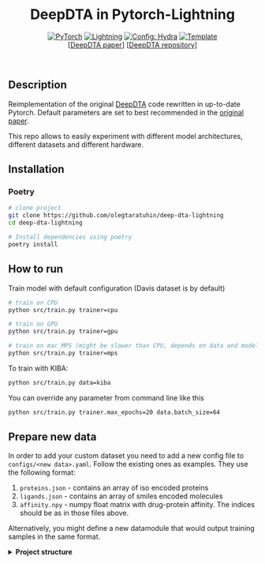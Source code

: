 <div align="center">

# DeepDTA in Pytorch-Lightning

<a href="https://pytorch.org/get-started/locally/"><img alt="PyTorch" src="https://img.shields.io/badge/PyTorch-ee4c2c?logo=pytorch&logoColor=white"></a>
<a href="https://pytorchlightning.ai/"><img alt="Lightning" src="https://img.shields.io/badge/-Lightning-792ee5?logo=pytorchlightning&logoColor=white"></a>
<a href="https://hydra.cc/"><img alt="Config: Hydra" src="https://img.shields.io/badge/Config-Hydra-89b8cd"></a>
<a href="https://github.com/ashleve/lightning-hydra-template"><img alt="Template" src="https://img.shields.io/badge/-Lightning--Hydra--Template-017F2F?style=flat&logo=github&labelColor=gray"></a><br>
\[[DeepDTA paper](https://academic.oup.com/bioinformatics/article/34/17/i821/5093245)\]
\[[DeepDTA repository](https://github.com/hkmztrk/DeepDTA)\]

</div>

<br>

## Description

Reimplementation of the original [DeepDTA](https://github.com/hkmztrk/DeepDTA) code rewritten in up-to-date Pytorch.
Default parameters are set to best recommended in the [original paper](https://academic.oup.com/bioinformatics/article/34/17/i821/5093245).

This repo allows to easily experiment with different model architectures, different datasets and different hardware.

## Installation

### Poetry

```bash
# clone project
git clone https://github.com/olegtaratuhin/deep-dta-lightning
cd deep-dta-lightning

# Install dependencies using poetry
poetry install
```

## How to run

Train model with default configuration (Davis dataset is by default)

```bash
# train on CPU
python src/train.py trainer=cpu

# train on GPU
python src/train.py trainer=gpu

# train on mac MPS (might be slower than CPU, depends on data and model sizes)
python src/train.py trainer=mps
```

To train with KIBA:

```bash
python src/train.py data=kiba
```

You can override any parameter from command line like this

```bash
python src/train.py trainer.max_epochs=20 data.batch_size=64
```

## Prepare new data

In order to add your custom dataset you need to add a new config file to `configs/<new data>.yaml`.
Follow the existing ones as examples. They use the following format:

1. `proteins.json` - contains an array of iso encoded proteins
2. `ligands.json` - contains an array of smiles encoded molecules
3. `affinity.npy` - numpy float matrix with drug-protein affinity. The indices should be as in those files above.

Alternatively, you might define a new datamodule that would output training samples in the same format.

<details>
<summary><b>Project structure</b></summary>

## Project Structure

The directory structure follows the template:

```
├── .github                   <- Github Actions workflows
│
├── configs                   <- Hydra configs
│   ├── callbacks                <- Callbacks configs
│   ├── data                     <- Data configs
│   ├── debug                    <- Debugging configs
│   ├── experiment               <- Experiment configs
│   ├── extras                   <- Extra utilities configs
│   ├── hparams_search           <- Hyperparameter search configs
│   ├── hydra                    <- Hydra configs
│   ├── local                    <- Local configs
│   ├── logger                   <- Logger configs
│   ├── model                    <- Model configs
│   ├── paths                    <- Project paths configs
│   ├── trainer                  <- Trainer configs
│   │
│   ├── eval.yaml             <- Main config for evaluation
│   └── train.yaml            <- Main config for training
│
├── data                   <- Project data
│
├── logs                   <- Logs generated by hydra and lightning loggers
│
├── notebooks              <- Jupyter notebooks. Naming convention is a number (for ordering),
│                             the creator's initials, and a short `-` delimited description,
│                             e.g. `1.0-jqp-initial-data-exploration.ipynb`.
│
├── scripts                <- Shell scripts
│
├── src                    <- Source code
│   ├── data                     <- Data scripts
│   ├── models                   <- Model scripts
│   ├── utils                    <- Utility scripts
│   │
│   ├── eval.py                  <- Run evaluation
│   └── train.py                 <- Run training
│
├── tests                  <- Tests of any kind
│
├── .env.example              <- Example of file for storing private environment variables
├── .gitignore                <- List of files ignored by git
├── .pre-commit-config.yaml   <- Configuration of pre-commit hooks for code formatting
├── .project-root             <- File for inferring the position of project root directory
├── environment.yaml          <- File for installing conda environment
├── Makefile                  <- Makefile with commands like `make train` or `make test`
├── pyproject.toml            <- Configuration options for testing and linting
├── requirements.txt          <- File for installing python dependencies
├── setup.py                  <- File for installing project as a package
└── README.md
```

</details>
